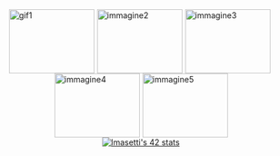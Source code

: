 <div style="display: flex; justify-content: center; flex-wrap: wrap;">
  <img src="https://media.giphy.com/media/v1.Y2lkPTc5MGI3NjExcHo4OWxuajh0ajl1NThsZXlid3h2ZjZxZWN2dzNlZzhlcXIxNHQwayZlcD12MV9pbnRlcm5hbF9naWZfYnlfaWQmY3Q9Zw/wcgn5fVDjvR7pdvz4C/giphy.gif" alt="gif1" style="width: 150px; height: 113px; margin-right: 5px;">
  <img src="https://media.giphy.com/media/v1.Y2lkPTc5MGI3NjExeGVmYzN2NWZyZ3V2MXN1ajFsam41eHRteGtrcjVybXlubnl0Mm5waSZlcD12MV9pbnRlcm5hbF9naWZfYnlfaWQmY3Q9Zw/eCqFYAVjjDksg/giphy.gif" alt="immagine2" style="width: 150px; height: 113px; margin-right: 5px;">
  <img src="https://media.giphy.com/media/v1.Y2lkPTc5MGI3NjExNThhdmkyeXMxbDVweWV4MzJvd2JvczFlMG5ycGNoMDAyY2MxZWpnMiZlcD12MV9pbnRlcm5hbF9naWZfYnlfaWQmY3Q9Zw/scZPhLqaVOM1qG4lT9/giphy.gif" alt="immagine3" style="width: 150px; height: 113px; margin-right: 5px;">
  <img src="https://media.giphy.com/media/v1.Y2lkPTc5MGI3NjExNWx5MW9yZ2hxY3J4NmE2ZTZ2Ym1pZGIyczFlbnJqOTQxd2lseW9oMyZlcD12MV9pbnRlcm5hbF9naWZfYnlfaWQmY3Q9Zw/zOvBKUUEERdNm/giphy.gif" alt="immagine4" style="width: 150px; height: 113px; margin-right: 5px;">
  <img src="https://media.giphy.com/media/v1.Y2lkPTc5MGI3NjExYXFtbWpleXQ2dG41Znpuem9tMmUxY2VsenJweW5qNHdnOWFkcTZidiZlcD12MV9pbnRlcm5hbF9naWZfYnlfaWQmY3Q9Zw/3oKIPnAiaMCws8nOsE/giphy.gif" alt="immagine5" style="width: 150px; height: 113px;">
</div>


<!--
**luke9790/luke9790** is a ✨ _special_ ✨ repository because its `README.md` (this file) appears on your GitHub profile.

Here are some ideas to get you started:

- 🔭 I’m currently working on ...
- 🌱 I’m currently learning ...
- 👯 I’m looking to collaborate on ...
- 🤔 I’m looking for help with ...
- 💬 Ask me about ...
- 📫 How to reach me: ...
- 😄 Pronouns: ...
- ⚡ Fun fact: ...
-->
<div align="center">
<a href="https://github.com/JaeSeoKim/badge42"><img src="https://badge42.vercel.app/api/v2/clkl05qz4000608kuyb5x6j3r/stats?cursusId=21&coalitionId=283" alt="lmasetti's 42 stats" /></a>

</div>
